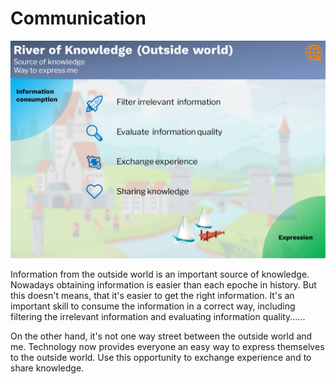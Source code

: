 # Communication 

![LMS_River](../images/LMS_River.PNG)

Information from the outside world is an important source of knowledge. Nowadays obtaining information is easier than each epoche in history.  But this doesn't means, that it's easier to get the right information. It's an important skill to consume the information in a correct way, including filtering the irrelevant information and evaluating information quality...... 

On the other hand, it's not one way street between the outside world and me. Technology now provides everyone an easy way to express themselves to the outside world. Use this opportunity to exchange experience and to share knowledge. 